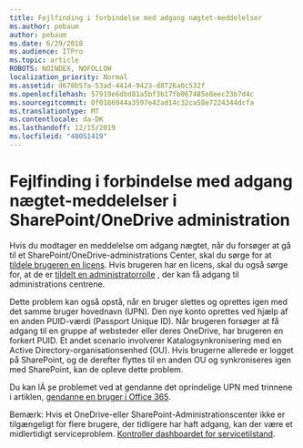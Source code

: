 ```yaml
---
title: Fejlfinding i forbindelse med adgang nægtet-meddelelser
ms.author: pebaum
author: pebaum
ms.date: 6/29/2018
ms.audience: ITPro
ms.topic: article
ROBOTS: NOINDEX, NOFOLLOW
localization_priority: Normal
ms.assetid: d678b57a-53ad-4414-9423-d8726a0c532f
ms.openlocfilehash: 57919e6dbd81a5bf3b17fb067485e8eec23b7d4c
ms.sourcegitcommit: 0f0186044a3597e42ad14c32ca58e7224344dcfa
ms.translationtype: MT
ms.contentlocale: da-DK
ms.lasthandoff: 12/15/2019
ms.locfileid: "40051419"
---
```

# <a name="troubleshoot-access-denied-messages-in-sharepointonedrive-admin-center"></a>Fejlfinding i forbindelse med adgang nægtet-meddelelser i SharePoint/OneDrive administration

Hvis du modtager en meddelelse om adgang nægtet, når du forsøger at gå til et SharePoint/OneDrive-administrations Center, skal du sørge for at [tildele brugeren en licens](https://docs.microsoft.com/office365/admin/subscriptions-and-billing/assign-licenses-to-users?view=o365-worldwide&amp;tabs=One). Hvis brugeren har en licens, skal du også sørge for, at de er [tildelt en administratorrolle](https://docs.microsoft.com/office365/admin/add-users/about-admin-roles?view=o365-worldwide) , der kan få adgang til administrations centrene.

Dette problem kan også opstå, når en bruger slettes og oprettes igen med det samme bruger hovednavn (UPN). Den nye konto oprettes ved hjælp af en anden PUID-værdi (Passport Unique ID). Når brugeren forsøger at få adgang til en gruppe af websteder eller deres OneDrive, har brugeren en forkert PUID. Et andet scenario involverer Katalogsynkronisering med en Active Directory-organisationsenhed (OU). Hvis brugerne allerede er logget på SharePoint, og de derefter flyttes til en anden OU og synkroniseres igen med SharePoint, kan de opleve dette problem.

Du kan lÃ ̧se problemet ved at gendanne det oprindelige UPN med trinnene i artiklen, [gendanne en bruger i Office 365](https://docs.microsoft.com/office365/admin/add-users/restore-user?view=o365-worldwide).

Bemærk: Hvis et OneDrive-eller SharePoint-Administrationscenter ikke er tilgængeligt for flere brugere, der tidligere har haft adgang, kan der være et midlertidigt serviceproblem.  [Kontroller dashboardet for servicetilstand](https://portal.office.com/adminportal/home#/servicehealth).


